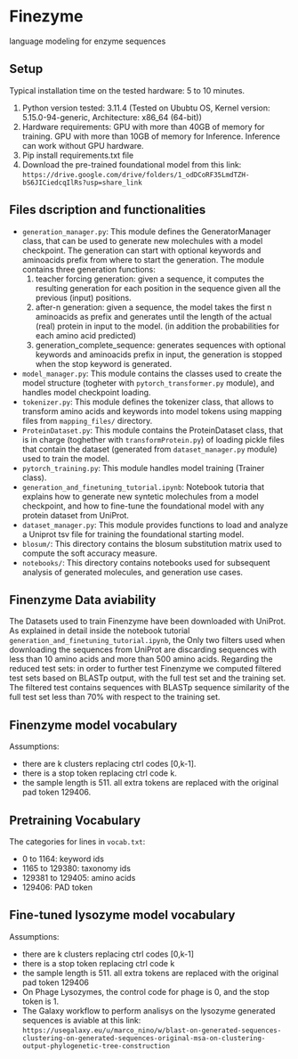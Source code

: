 # Finezyme
language modeling for enzyme sequences

## Setup
Typical installation time on the tested hardware: 5 to 10 minutes.
1. Python version tested: 3.11.4 (Tested on Ububtu OS, Kernel version: 5.15.0-94-generic, Architecture: x86_64 (64-bit))
2. Hardware requirements: GPU with more than 40GB of memory for training. GPU with more than 10GB of memory for Inference. Inference can work without GPU hardware.
3. Pip install requirements.txt file
4. Download the pre-trained foundational model from this link: `https://drive.google.com/drive/folders/1_odDCoRF35LmdTZH-bS6JICiedcqIlRs?usp=share_link`

## Files dscription and functionalities
- `generation_manager.py`: This module defines the GeneratorManager class, that can be used to generate new molechules with a model checkpoint. The generation can start with optional keywords and aminoacids prefix from where to start the generation. The module contains three generation functions:
  1) teacher forcing generation: given a sequence, it computes the resulting generation for each position in the sequence given all the previous (input) positions.
  2) after-n generation: given a sequence, the model takes the first n aminoacids as prefix and generates until the length of the actual (real) protein in input to the model. (in addition the probabilities for each amino acid predicted)
  3) generation_complete_sequence: generates sequences with optional keywords and aminoacids prefix in input, the generation is stopped when the stop keyword is generated.
- `model_manager.py`: This module contains the classes used to create the model structure (togheter with `pytorch_transformer.py` module), and handles model checkpoint loading.
- `tokenizer.py`: This module defines the tokenizer class, that allows to transform amino acids and keywords into model tokens using mapping files from `mapping_files/` directory.
- `ProteinDataset.py`: This module contains the ProteinDataset class, that is in charge (toghether with `transformProtein.py`) of loading pickle files that contain the dataset (generated from  `dataset_manager.py` module) used to train the model.
- `pytorch_training.py`: This module handles model training (Trainer class).
- `generation_and_finetuning_tutorial.ipynb`: Notebook tutoria that explains how to generate new syntetic molechules from a model checkpoint, and how to fine-tune the foundational model with any protein dataset from UniProt.
- `dataset_manager.py`: This module provides functions to load and analyze a Uniprot tsv file for training the foundational starting model.
- `blosum/`: This directory contains the blosum substitution matrix used to compute the soft accuracy measure.
- `notebooks/`: This directory contains notebooks used for subsequent analysis of generated molecules, and generation use cases.

## Finenzyme Data aviability
The Datasets used to train Finenzyme have been downloaded with UniProt. As explained in detail inside the notebook tutorial `generation_and_finetuning_tutorial.ipynb`, the Only two filters used when downloading the sequences from UniProt are discarding sequences with less than 10 amino acids and more than 500 amino acids.
Regarding the reduced test sets: in order to further test Finenzyme we computed filtered test sets based on BLASTp output, with the full test set and the training set. The filtered test contains sequences with BLASTp sequence similarity of the full test set less than 70% with respect to the training set.

## Finenzyme model vocabulary
Assumptions:
- there are k clusters replacing ctrl codes [0,k-1].
- there is a stop token replacing ctrl code k.
- the sample length is 511. all extra tokens are replaced with the original pad token 129406.

## Pretraining Vocabulary
The categories for lines in `vocab.txt`:
- 0 to 1164: keyword ids
- 1165 to 129380: taxonomy ids
- 129381 to 129405: amino acids
- 129406: PAD token

## Fine-tuned lysozyme model vocabulary
Assumptions:
- there are k clusters replacing ctrl codes [0,k-1]
- there is a stop token replacing ctrl code k
- the sample length is 511. all extra tokens are replaced with the original pad token 129406
- On Phage Lysozymes, the control code for phage is 0, and the stop token is 1.
- The Galaxy workflow to perform analisys on the lysozyme generated sequences is aviable at this link: `https://usegalaxy.eu/u/marco_nino/w/blast-on-generated-sequences-clustering-on-generated-sequences-original-msa-on-clustering-output-phylogenetic-tree-construction`
